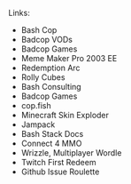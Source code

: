 Links:
  - Bash Cop
  - Badcop VODs
  - Badcop Games
  - Meme Maker Pro 2003 EE
  - Redemption Arc
  - Rolly Cubes
  - Bash Consulting
  - Badcop Games
  - cop.fish
  - Minecraft Skin Exploder
  - Jampack
  - Bash Stack Docs
  - Connect 4 MMO
  - Wrizzle, Multiplayer Wordle
  - Twitch First Redeem
  - Github Issue Roulette
